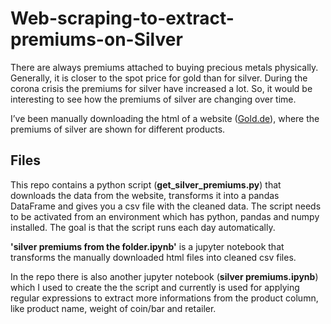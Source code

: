 # Web-scraping-to-extract-premiums-on-Silver
There are always premiums attached to buying precious metals physically. Generally, it is closer to the spot price for gold than for silver. During the corona crisis the premiums for silver have increased a lot. So, it would be interesting to see how the premiums of silver are changing over time.

I’ve been manually downloading the html of a website (<a href='https://www.gold.de/aufgeldtabelle/silber/'>Gold.de</a>), where the premiums of silver are shown for different products.

## Files
This repo contains a python script (<b>get_silver_premiums.py</b>) that downloads the data from the website, transforms it into a pandas DataFrame and gives you a csv file with the cleaned data.
The script needs to be activated from an environment which has python, pandas and numpy installed.
The goal is that the script runs each day automatically.

<b>'silver premiums from the folder.ipynb'</b> is a jupyter notebook that transforms the manually downloaded html files into cleaned csv files.

In the repo there is also another jupyter notebook (<b>silver premiums.ipynb</b>) which I used to create the the script and currently is used for applying regular expressions to extract more informations from the product column, like product name, weight of coin/bar and retailer.
